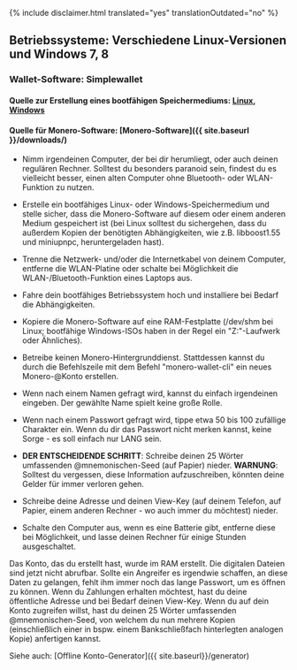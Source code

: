 {% include disclaimer.html translated="yes" translationOutdated="no" %}

## Betriebssysteme: Verschiedene Linux-Versionen und Windows 7, 8

### Wallet-Software: Simplewallet

#### Quelle zur Erstellung eines bootfähigen Speichermediums:  [Linux](http://www.pendrivelinux.com/),       [Windows](https://www.microsoft.com/en-us/download/windows-usb-dvd-download-tool)

#### Quelle für Monero-Software: [Monero-Software]({{ site.baseurl }}/downloads/)

- Nimm irgendeinen Computer, der bei dir herumliegt, oder auch deinen
  regulären Rechner. Solltest du besonders paranoid sein, findest du es
  vielleicht besser, einen alten Computer ohne Bluetooth- oder WLAN-Funktion
  zu nutzen.

- Erstelle ein bootfähiges Linux- oder Windows-Speichermedium und stelle
  sicher, dass die Monero-Software auf diesem oder einem anderen Medium
  gespeichert ist (bei Linux solltest du sichergehen, dass du außerdem
  Kopien der benötigten Abhängigkeiten, wie z.B. libboost1.55 und miniupnpc,
  heruntergeladen hast).

- Trenne die Netzwerk- und/oder die Internetkabel von deinem Computer,
  entferne die WLAN-Platine oder schalte bei Möglichkeit die
  WLAN-/Bluetooth-Funktion eines Laptops aus.

- Fahre dein bootfähiges Betriebssystem hoch und installiere bei Bedarf die
  Abhängigkeiten.

- Kopiere die Monero-Software auf eine RAM-Festplatte (/dev/shm bei Linux;
  bootfähige Windows-ISOs haben in der Regel ein "Z:"-Laufwerk oder
  Ähnliches).

- Betreibe keinen Monero-Hintergrunddienst. Stattdessen kannst du durch die
  Befehlszeile mit dem Befehl "monero-wallet-cli" ein neues Monero-@Konto
  erstellen.

- Wenn nach einem Namen gefragt wird, kannst du einfach irgendeinen
  eingeben. Der gewählte Name spielt keine große Rolle.

- Wenn nach einem Passwort gefragt wird, tippe etwa 50 bis 100 zufällige
  Charakter ein. Wenn du dir das Passwort nicht merken kannst, keine Sorge -
  es soll einfach nur LANG sein.

- **DER ENTSCHEIDENDE SCHRITT**: Schreibe deinen 25 Wörter umfassenden
  @mnemonischen-Seed (auf Papier) nieder.
**WARNUNG**: Solltest du vergessen, diese Information aufzuschreiben, könnten deine Gelder für immer verloren gehen.

- Schreibe deine Adresse und deinen View-Key (auf deinem Telefon, auf
  Papier, einem anderen Rechner - wo auch immer du möchtest) nieder.

- Schalte den Computer aus, wenn es eine Batterie gibt, entferne diese bei
  Möglichkeit, und lasse deinen Rechner für einige Stunden ausgeschaltet.

Das Konto, das du erstellt hast, wurde im RAM erstellt. Die digitalen
Dateien sind jetzt nicht abrufbar. Sollte ein Angreifer es irgendwie
schaffen, an diese Daten zu gelangen, fehlt ihm immer noch das lange
Passwort, um es öffnen zu können. Wenn du Zahlungen erhalten möchtest, hast
du deine öffentliche Adresse und bei Bedarf deinen View-Key. Wenn du auf
dein Konto zugreifen willst, hast du deinen 25 Wörter umfassenden
@mnemonischen-Seed, von welchem du nun mehrere Kopien (einschließlich einer
in bspw. einem Bankschließfach hinterlegten analogen Kopie) anfertigen
kannst.

Siehe auch: [Offline Konto-Generator]({{ site.baseurl}}/generator)
